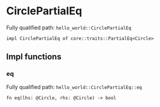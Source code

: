 # CirclePartialEq

Fully qualified path: `hello_world::CirclePartialEq`

```cairo
impl CirclePartialEq of core::traits::PartialEq<Circle>
```

## Impl functions

### eq

Fully qualified path: `hello_world::CirclePartialEq::eq`

```cairo
fn eq(lhs: @Circle, rhs: @Circle) -> bool
```


